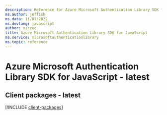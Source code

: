 ```yaml
---
description: Reference for Azure Microsoft Authentication Library SDK for JavaScript
ms.author: jeffish
ms.data: 11/01/2022
ms.devlang: javascript
author: xirzec
title: Azure Microsoft Authentication Library SDK for JavaScript
ms.service: microsoftauthenticationlibrary
ms.topic: reference
---
```

# Azure Microsoft Authentication Library SDK for JavaScript - latest

## Client packages - latest
[!INCLUDE [client-packages](microsoft-authentication-library-client-index.md)]